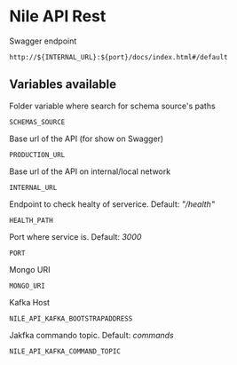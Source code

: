 # Nile API Rest

Swagger endpoint

```
http://${INTERNAL_URL}:${port}/docs/index.html#/default
```

## Variables available

Folder variable where search for schema source's paths

```
SCHEMAS_SOURCE
```

Base url of the API (for show on Swagger)

```
PRODUCTION_URL
```

Base url of the API on internal/local network

```
INTERNAL_URL
```

Endpoint to check healty of serverice. Default: _"/health"_

```
HEALTH_PATH
```

Port where service is. Default: _3000_

```
PORT
```

Mongo URI

```
MONGO_URI
```

Kafka Host

```
NILE_API_KAFKA_BOOTSTRAPADDRESS
```

Jakfka commando topic. Default: _commands_

```
NILE_API_KAFKA_COMMAND_TOPIC
```
